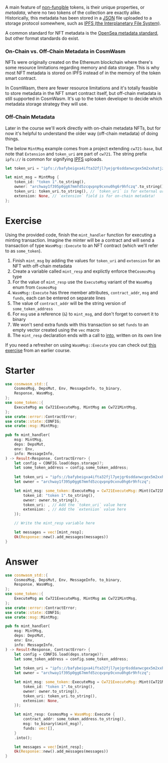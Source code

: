 <!---
Course: 2 
Lesson: 1
Exercise: 3

Title: Not all NFT metadata is created equal

Storyline placeholder:
>
-->

A main feature of [non-fungible](https://en.wikipedia.org/wiki/Non-fungible_token) tokens, is their unique properties, or _metadata_, where no two tokens of the collection are exactly alike. Historically, this metadata has been stored in a [JSON](https://www.w3schools.com/js/js_json_syntax.asp) file uploaded to a storage protocol somewhere, such as [IPFS (the Interplanetary File System)](https://ipfs.tech/). 

A common standard for NFT metadata is the [OpenSea metadata standard](https://docs.opensea.io/docs/metadata-standards), but other format standards do exist.

### On-Chain vs. Off-Chain Metadata in CosmWasm

NFTs were originally created on the Ethereum blockchain where there's some resource limitations regarding memory and data storage. This is why most NFT metadata is stored on IPFS instead of in the memory of the token smart contract.

In CosmWasm, there are fewer resource limitations and it's totally feasible to store metadata in the NFT smart contract itself, but off-chain metadata is still supported in CosmWasm. It's up to the token developer to decide which metadata storage strategy they will use.

### Off-Chain Metadata

Later in the course we'll work directly with on-chain metadata NFTs, but for now it's helpful to understand the older way (off-chain metadata) of doing things.

The below `MintMsg` example comes from a project extending `cw721-base`, but note that `Extension` and `token_uri` are part of `cw721`. The string prefix `ipfs://` is common for signifying [IPFS](https://ipfs.tech/) uploads.

```rs
let token_uri = "ipfs://bafybeigxa4ifta32fjl7yejgr6sddanwcgex5m2xxhatjzpms4iwh5bcvm/ascended.json";

let mint_msg = MintMsg {
    token_id: "token 1".to_string(),
    owner: "archway1f395p0gg67mmfd5zcqvpnp9cxnu0hg6r9hfczq".to_string(), // After mint, this address will own the NFT
    token_uri: token_uri.to_string(), // `token_uri` is for external urls containing metadata in JSON format
    extension: None, // `extension` field is for on-chain metadata!
};
```

# Exercise

Using the provided code, finish the `mint_handler` function for executing a minting transaction. Imagine the minter will be a contract and will send a transaction of type `WasmMsg::Execute` to an NFT contract (which we'll refer to as `some_token`). 

1. Finish `mint_msg` by adding the values for `token_uri` and `extension` for an NFT with off-chain metadata
2. Create a variable called `mint_resp` and explictly enforce the`CosmosMsg` type
3. For the value of `mint_resp` use the `ExecuteMsg` variant of the `WasmMsg` enum from `CosmosMsg`
4. `WasmMsg::Execute` has three member attributes, `contract_addr`, `msg` and `funds`, each can be entered on separate lines
5. The value of `contract_addr` will be the string version of `some_token_address`
6. For `msg` use a reference (`&`) to `mint_msg`, and don't forget to convert it to binary
7. We won't send extra funds with this transaction so set `funds` to an empty vector created using the `vec` macro
8. The `mint_resp` declaration ends with a call to [into](https://doc.rust-lang.org/std/convert/trait.Into.html), written on its own line

If you need a refresher on using `WasmMsg::Execute` you can check out [this exercise](https://area-52.io/starting-with-cosm-wasm/3/imbibe_potion-function-part-4) from an earlier course.

# Starter

```rs
use cosmwasm_std::{
    CosmosMsg, DepsMut, Env, MessageInfo, to_binary, 
    Response, WasmMsg,
};
use some_token::{
    ExecuteMsg as Cw721ExecuteMsg, MintMsg as Cw721MintMsg,
};
use crate::error::ContractError;
use crate::state::CONFIG;
use crate::msg::MintMsg;

pub fn mint_handler(
    msg: MintMsg,
    deps: DepsMut,
    env: Env,
    info: MessageInfo,
) -> Result<Response, ContractError> {
    let config = CONFIG.load(deps.storage)?;
    let some_token_address = config.some_token_address;
    
    let token_uri = "ipfs://bafybeigxa4ifta32fjl7yejgr6sddanwcgex5m2xxhatjzpms4iwh5bcvm/ascended.json";
    let owner = "archway1f395p0gg67mmfd5zcqvpnp9cxnu0hg6r9hfczq";

    let mint_msg: some_token::ExecuteMsg = Cw721ExecuteMsg::Mint(Cw721MintMsg {
        token_id: "token 1".to_string(),
        owner: owner.to_string(),
        token_uri: , // Add the `token_uri` value here
        extension: , // Add the `extension` value here
    });

    // Write the mint_resp variable here

    let messages = vec![mint_resp];
    Ok(Response::new().add_messages(messages))
}
```

# Answer

```rs
use cosmwasm_std::{
    CosmosMsg, DepsMut, Env, MessageInfo, to_binary, 
    Response, WasmMsg,
};
use some_token::{
    ExecuteMsg as Cw721ExecuteMsg, MintMsg as Cw721MintMsg,
};
use crate::error::ContractError;
use crate::state::CONFIG;
use crate::msg::MintMsg;

pub fn mint_handler(
    msg: MintMsg,
    deps: DepsMut,
    env: Env,
    info: MessageInfo,
) -> Result<Response, ContractError> {
    let config = CONFIG.load(deps.storage)?;
    let some_token_address = config.some_token_address;
    
    let token_uri = "ipfs://bafybeigxa4ifta32fjl7yejgr6sddanwcgex5m2xxhatjzpms4iwh5bcvm/ascended.json";
    let owner = "archway1f395p0gg67mmfd5zcqvpnp9cxnu0hg6r9hfczq";

    let mint_msg: some_token::ExecuteMsg = Cw721ExecuteMsg::Mint(Cw721MintMsg {
        token_id: "token 1".to_string(),
        owner: owner.to_string(),
        token_uri: token_uri.to_string(),
        extension: None,
    });

    let mint_resp: CosmosMsg = WasmMsg::Execute {
        contract_addr: some_token_address.to_string(),
        msg: to_binary(&mint_msg)?,
        funds: vec![],
    }
    .into();

    let messages = vec![mint_resp];
    Ok(Response::new().add_messages(messages))
}
```
